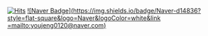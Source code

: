 [![Hits](https://hits.seeyoufarm.com/api/count/incr/badge.svg?url=https%3A%2F%2Fgithub.com%2Fkimyoujeong&count_bg=%23F7CAC9&title_bg=%2392A8D1&icon=&icon_color=%23E7E7E7&title=Visit&edge_flat=false)](https://hits.seeyoufarm.com)
[![Naver Badge](https://img.shields.io/badge/Naver-d14836?style=flat-square&logo=Naver&logoColor=white&link
=mailto:youjeng0120@naver.com)](mailto:youjeng0120@naver.com)
